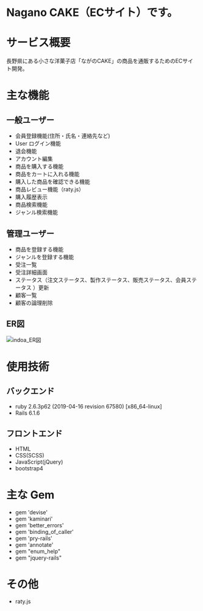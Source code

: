 # Nagano CAKE（ECサイト）です。


# サービス概要
長野県にある小さな洋菓子店「ながのCAKE」の商品を通販するためのECサイト開発。


# 主な機能

## 一般ユーザー
* 会員登録機能(住所・氏名・連絡先など)
* User ログイン機能
* 退会機能
* アカウント編集
* 商品を購入する機能
* 商品をカートに入れる機能
* 購入した商品を確認できる機能
* 商品レビュー機能（raty.js）
* 購入履歴表示
* 商品検索機能
* ジャンル検索機能

## 管理ユーザー
* 商品を登録する機能
* ジャンルを登録する機能
* 受注一覧
* 受注詳細画面
* ステータス（注文ステータス、製作ステータス、販売ステータス、会員ステータス ）更新
* 顧客一覧
* 顧客の論理削除

## ER図

![indoa_ER図](https://user-images.githubusercontent.com/99533616/174832356-04ceb2d6-df72-47c6-a6f4-653b8271468f.jpg)

# 使用技術
## バックエンド
 * ruby 2.6.3p62 (2019-04-16 revision 67580) [x86_64-linux]
 * Rails 6.1.6

## フロントエンド
* HTML
* CSS(SCSS)
* JavaScript(jQuery)
* bootstrap4

# 主な Gem
* gem 'devise'
* gem 'kaminari'
* gem 'better_errors'
* gem 'binding_of_caller'
* gem 'pry-rails'
* gem 'annotate'
* gem "enum_help"
* gem "jquery-rails"


# その他
* raty.js

